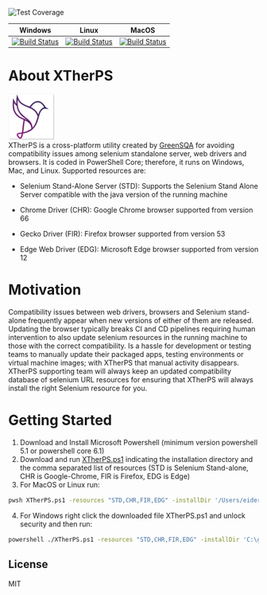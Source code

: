 ![Test Coverage](https://img.shields.io/badge/coverage-71%25-orange.svg?maxAge=60)

| Windows  | Linux  | MacOS  |
|---|---|---|
| [![Build Status](https://greensqa.visualstudio.com/XTherPS/_apis/build/status/XTherCI-Windows?branchName=master)](https://greensqa.visualstudio.com/XTherPS/_build/latest?definitionId=129&branchName=master)  | [![Build Status](https://greensqa.visualstudio.com/XTherPS/_apis/build/status/XTherCI-Linux?branchName=master)](https://greensqa.visualstudio.com/XTherPS/_build/latest?definitionId=127&branchName=master)  | [![Build Status](https://greensqa.visualstudio.com/XTherPS/_apis/build/status/XTherCI-MacOS?branchName=master)](https://greensqa.visualstudio.com/XTherPS/_build/latest?definitionId=128&branchName=master)  |

# About XTherPS 
[![N|Solid](https://github.com/TheSoftwareDesignLab/XTherPS/blob/master/src/img/XTherPSSmall.png)](http://www.greensqa.com)
<br>
XTherPS is a cross-platform utility created by [GreenSQA](https://greensqa.com/en) for avoiding compatibility issues among selenium standalone server, web drivers and browsers. It is coded in PowerShell Core; therefore, it runs on Windows, Mac, and Linux. Supported resources are:

- Selenium Stand-Alone Server (STD): Supports the Selenium Stand Alone Server compatible with the java version of the running machine

- Chrome Driver (CHR): Google Chrome browser supported from version 66

- Gecko Driver (FIR): Firefox browser supported from version 53 

- Edge Web Driver (EDG): Microsoft Edge browser supported from version 12

# Motivation
Compatibility issues between web drivers, browsers and Selenium stand-alone frequently appear when new versions of either of them are released. Updating the browser typically breaks CI and CD pipelines requiring human intervention to also update selenium resources in the running machine to those with the correct compatibility.
Is a hassle for development or testing teams to manually update their packaged apps, testing environments or virtual machine images; with XTherPS that manual activity disappears. XTherPS supporting team will always keep an updated compatibility database of selenium URL resources for ensuring that XTherPS will always install the right Selenium resource for you.

# Getting Started

1. Download and Install Microsoft Powershell (minimum version powershell 5.1 or powershell core 6.1)
2. Download and run [XTherPS.ps1](https://raw.githubusercontent.com/TheSoftwareDesignLab/XTherPS/master/XTherPS.ps1) indicating the installation directory and the comma separated list of resources (STD is Selenium Stand-alone, CHR is Google-Chrome, FIR is Firefox, EDG is Edge)
3. For MacOS or Linux run:
```sh
pwsh XTherPS.ps1 -resources "STD,CHR,FIR,EDG" -installDir '/Users/eider/Selenium'
```
4.	For Windows right click the downloaded file XTherPS.ps1 and unlock security and then run:
```sh
powershell ./XTherPS.ps1 -resources "STD,CHR,FIR,EDG" -installDir 'C:\greensqa\selenium'
```

License
----

MIT
